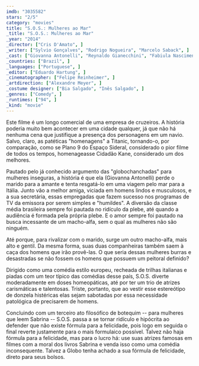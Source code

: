 ```yaml
---
imdb: "3035582"
stars: "2/5"
category: "movies"
title: "S.O.S.: Mulheres ao Mar"
_title: "S.O.S.: Mulheres ao Mar"
_year: "2014"
_director: ["Cris D'Amato", ]
_writer: ["Sylvio Gonçalves", "Rodrigo Nogueira", "Marcelo Saback", ]
_cast: ["Giovanna Antonelli", "Reynaldo Gianecchini", "Fabiula Nascimento", "Thalita Carauta", "Emanuelle Araújo", "Marcello Airoldi", "Theresa Amayo", "Rodrigo Ferrarini", "Sergio Múñiz", ]
_countries: ["Brazil", ]
_languages: ["Portuguese", ]
_editor: ["Eduardo Hartung", ]
_cinematographer: ["Felipe Reinheimer", ]
_artdirection: ["Alexandre Meyer", ]
_costume designer: ["Bia Salgado", "Inês Salgado", ]
_genres: ["Comedy", ]
_runtimes: ["94", ]
_kind: "movie"
---
```

Este filme é um longo comercial de uma empresa de cruzeiros. A história poderia muito bem acontecer em uma cidade qualquer, já que não há nenhuma cena que justifique a presença dos personagens em um navio. Salvo, claro, as patéticas "homenagens" a Titanic, tornando-o, por comparação, como se Plano 9 do Espaço Sideral, considerado o pior filme de todos os tempos, homenageasse Cidadão Kane, considerado um dos melhores.

Pautado pelo já conhecido argumento das "globochanchadas" para mulheres inseguras, a história é que ela (Giovanna Antonelli) perde o marido para a amante e tenta resgatá-lo em uma viagem pelo mar para a Itália. Junto vão a melhor amiga, viciada em homens lindos e musculosos, e a sua secretária, essas empregadas que fazem sucesso nos programas de TV da emissora por serem simples e "humildes". A diversão da classe média brasileira sempre foi pautada no ridículo da plebe, até quando a audiência é formada pela própria plebe. E o amor sempre foi pautado na busca incessante de um macho-alfa, sem o qual as mulheres não são ninguém.

Até porque, para rivalizar com o marido, surge um outro macho-alfa, mais alto e gentil. Da mesma forma, suas duas companheiras também saem à caça dos homens que irão provê-las. O que seria dessas mulheres burras e desastradas se não fossem os homens que possuem um peitoral definido?

Dirigido como uma comédia estilo europeu, recheada de trilhas italianas e piadas com um teor típico das comédias desse país, S.O.S. diverte moderadamente em doses homeopáticas, até por ter um trio de atrizes carismáticas e talentosas. Triste, portanto, que ao vestir esse estereótipo de donzela histéricas elas sejam sabotadas por essa necessidade patológica de precisarem de homens.

Concluindo com um terceiro ato filosófico de botequim -- para mulheres que leem Sabrina -- S.O.S. passa a se tornar ridículo e hipócrita ao defender que não existe fórmula para a felicidade, pois logo em seguida o final reverte justamente para o mais formulaico possível. Talvez não haja fórmula para a felicidade, mas para o lucro há: use suas atrizes famosas em filmes com a moral dos livros Sabrina e venda isso como uma comédia inconsequente. Talvez a Globo tenha achado a sua fórmula de felicidade, direto para seus bolsos.
